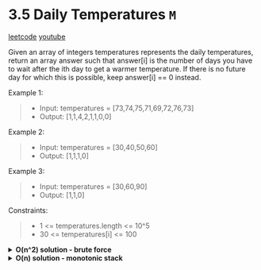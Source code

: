 # 3.5 Daily Temperatures `M`

[leetcode](https://leetcode.com/problems/daily-temperatures/)
[youtube](https://www.youtube.com/watch?v=cTBiBSnjO3c)

Given an array of integers temperatures represents the daily temperatures,
return an array answer such that answer[i] is the number of days you have to wait after the ith day to get a warmer temperature.
If there is no future day for which this is possible, keep answer[i] == 0 instead.

Example 1:
> - Input: temperatures = [73,74,75,71,69,72,76,73]
> - Output: [1,1,4,2,1,1,0,0]

Example 2:
> - Input: temperatures = [30,40,50,60]
> - Output: [1,1,1,0]

Example 3:
> - Input: temperatures = [30,60,90]
> - Output: [1,1,0]

Constraints:
> - 1 <= temperatures.length <= 10^5
> - 30 <= temperatures[i] <= 100

<details>
	<summary><b>O(n^2) solution - brute force</b></summary>

- init res array of integers
- loop in temperatures with i
	- loop in temperatures with j
		- if temp at j > temp at i
			- append j-i to res
			- go to outer loop
	- append 0 to res
- return res
</details>

<details>
	<summary><b>O(n) solution - monotonic stack</b></summary>

- init res array of integers filled with zeros
- init stack of indexes
- loop in temperatures (i, t)
	- while stack is not empty and t > top temp index from stack
		- pop from the stack
		- set res at popped temp index to i - popped temp index
	- push i on top of the stack
 - return res

```go
func dailyTemperatures(temperatures []int) []int {
    n := len(temperatures)
    res := make([]int, n)
    stack := []int{}

    for i, t := range temperatures {
        for len(stack) > 0 && t > temperatures[stack[len(stack)-1]] {
            topIndex := stack[len(stack)-1]
            stack = stack[:len(stack)-1]
            res[topIndex] = i - topIndex
        }
        stack = append(stack, i)
    }

    return res
}
```
</details>
